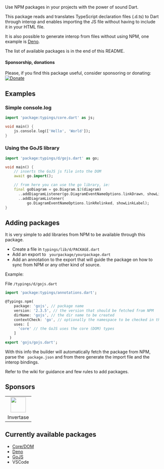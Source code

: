 Use NPM packages in your projects with the power of sound Dart.

This package reads and translates TypeScript declaration files (.d.ts) to Dart through interop and enables importing the JS file without having to include it in your HTML file.

It is also possible to generate interop from files without using NPM, one example is [Deno](https://pub.dev/documentation/typings/latest/d_deno_deno/d_deno_deno-library.html).

The list of available packages is in the end of this README.

#### Sponsorship, donations

Please, if you find this package useful, consider sponsoring or donating:  
[![Donate](https://img.shields.io/badge/Donate-PayPal-green.svg)](https://www.paypal.com/donate?hosted_button_id=YNCG33GLM3494)

## Examples

### Simple console.log

```dart
import 'package:typings/core.dart' as js;

void main() {
    js.console.log(['Hello', 'World']);
}

```

### Using the GoJS library

```dart
import 'package:typings/d/gojs.dart' as go;

void main() {
    // inserts the GoJS js file into the DOM
    await go.import(); 

    // from here you can use the go library, ie:
    final goDiagram = go.Diagram.$2(diagram)
      ..addDiagramListener(go.DiagramEventNameOptions.linkDrawn, showLinkLabel)
      ..addDiagramListener(
          go.DiagramEventNameOptions.linkRelinked, showLinkLabel);
}
```

## Adding packages

It is very simple to add libraries from NPM to be available through this package.

 - Create a file in `typings/lib/d/PACKAGE.dart` 
 - Add an export to ` yourpackage/yourpackage.dart` 
 - Add an annotation to the export that will guide the package on how to sync from NPM or any other kind of source.

Example:

File `/typings/d/gojs.dart`
```dart
import 'package:typings/annotations.dart';

@Typings.npm(
    package: 'gojs', // package name
    version: '2.3.5', // the version that should be fetched from NPM
    dirName: 'gojs', // the dir name to be created
    contextCheck: 'go', // optionally the namespace to be checked in the JS when the JS file is imported
    uses: [
      'core' // the GoJS uses the core (DOM) types
    ]
  )
export 'gojs/gojs.dart';
```

With this info the builder will automatically fetch the package from NPM, parse the ` package.json`  and from there generate the import file and the interop bindings.

Refer to the wiki for guidance and few rules to add packages.

## Sponsors
<table>
<tr>
<td align="center"><img src="https://static.invertase.io/assets/invertase/invertase-rounded-avatar.png" height="50">
</td>
</tr>
<tr>
<td>Invertase</td>
</tr>
</table>

## Currently available packages
 - [Core/DOM](https://pub.dev/documentation/typings/latest/d_core_core/d_core_core-library.html)
 - [Deno](https://pub.dev/documentation/typings/latest/d_deno_deno/d_deno_deno-library.html)
 - [GoJS](https://pub.dev/documentation/typings/latest/d_gojs_gojs/d_gojs_gojs-library.html)
 - VSCode
